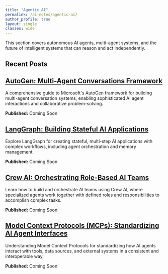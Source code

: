 ```yaml
---
title: "Agentic AI"
permalink: /ai-notes/agentic-ai/
author_profile: true
layout: single
classes: wide
---
```


This section covers autonomous AI agents, multi-agent systems, and the future of intelligent systems that can reason and act independently.

## Recent Posts

<div class="archive__item">
  <div class="archive__item-body">
    <h2 class="archive__item-title">
      <a href="#">AutoGen: Multi-Agent Conversations Framework</a>
    </h2>
    <p class="archive__item-excerpt">A comprehensive guide to Microsoft's AutoGen framework for building multi-agent conversation systems, enabling sophisticated AI agent interactions and collaborative problem-solving.</p>
    <p class="archive__item-date"><strong>Published:</strong> Coming Soon</p>
  </div>
</div>

<div class="archive__item">
  <div class="archive__item-body">
    <h2 class="archive__item-title">
      <a href="#">LangGraph: Building Stateful AI Applications</a>
    </h2>
    <p class="archive__item-excerpt">Explore LangGraph for creating stateful, multi-step AI applications with complex workflows, including agent orchestration and memory management.</p>
    <p class="archive__item-date"><strong>Published:</strong> Coming Soon</p>
  </div>
</div>

<div class="archive__item">
  <div class="archive__item-body">
    <h2 class="archive__item-title">
      <a href="#">Crew AI: Orchestrating Role-Based AI Teams</a>
    </h2>
    <p class="archive__item-excerpt">Learn how to build and orchestrate AI teams using Crew AI, where specialized agents work together with defined roles and responsibilities to accomplish complex tasks.</p>
    <p class="archive__item-date"><strong>Published:</strong> Coming Soon</p>
  </div>
</div>

<div class="archive__item">
  <div class="archive__item-body">
    <h2 class="archive__item-title">
      <a href="#">Model Context Protocols (MCPs): Standardizing AI Agent Interfaces</a>
    </h2>
    <p class="archive__item-excerpt">Understanding Model Context Protocols for standardizing how AI agents interact with tools, data sources, and external systems in a consistent and interoperable way.</p>
    <p class="archive__item-date"><strong>Published:</strong> Coming Soon</p>
  </div>
</div>

 